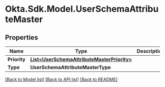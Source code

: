 # Okta.Sdk.Model.UserSchemaAttributeMaster

## Properties

Name | Type | Description | Notes
------------ | ------------- | ------------- | -------------
**Priority** | [**List&lt;UserSchemaAttributeMasterPriority&gt;**](UserSchemaAttributeMasterPriority.md) |  | [optional] 
**Type** | **UserSchemaAttributeMasterType** |  | [optional] 

[[Back to Model list]](../README.md#documentation-for-models) [[Back to API list]](../README.md#documentation-for-api-endpoints) [[Back to README]](../README.md)

